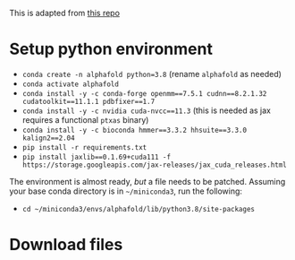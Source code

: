 This is adapted from [this repo](https://github.com/kalininalab/alphafold_non_docker)

# Setup python environment

- `conda create -n alphafold python=3.8` (rename `alphafold` as needed)
- `conda activate alphafold`
- `conda install -y -c conda-forge openmm==7.5.1 cudnn==8.2.1.32 cudatoolkit==11.1.1 pdbfixer==1.7`
- `conda install -y -c nvidia cuda-nvcc==11.3` (this is needed as jax requires a functional `ptxas` binary)
- `conda install -y -c bioconda hmmer==3.3.2 hhsuite==3.3.0 kalign2==2.04`
- `pip install -r requirements.txt`
- `pip install jaxlib==0.1.69+cuda111 -f https://storage.googleapis.com/jax-releases/jax_cuda_releases.html`

The environment is almost ready, *but* a file needs to be patched. Assuming your base conda directory is in `~/miniconda3`, run the following:
- `cd ~/miniconda3/envs/alphafold/lib/python3.8/site-packages`


# Download files

